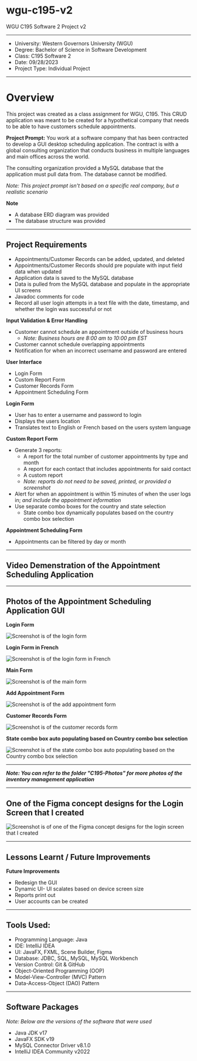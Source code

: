 # wgu-c195-v2
WGU C195 Software 2 Project v2

---

* University: Western Governors University (WGU)
* Degree: Bachelor of Science in Software Development
* Class: C195 Software 2
* Date: 09/28/2023
* Project Type: Individual Project

---

# Overview

This project was created as a class assignment for WGU, C195. This CRUD application was meant to be created for a hypothetical company that needs to be able to have customers schedule appointments.

**Project Prompt:** You work at a software company that has been contracted to develop a GUI desktop scheduling application. The contract is with a global consulting organization that conducts
business in multiple languages and main offices across the world. 

The consulting organization provided a MySQL database that the application must pull data from. The database cannot be modified.

*Note: This project prompt isn't based on a specific real company, but a realistic scenario*

**Note**
* A database ERD diagram was provided
* The database structure was provided

---

## Project Requirements

* Appointments/Customer Records can be added, updated, and deleted
* Appointments/Customer Records should pre populate with input field data when updated
* Application data is saved to the MySQL database
* Data is pulled from the MySQL database and populate in the appropriate UI screens
* Javadoc comments for code
* Record all user login attempts in a text file with the date, timestamp, and whether the login was successful or not

**Input Validation & Error Handling**
* Customer cannot schedule an appointment outside of business hours
  * *Note: Business hours are 8:00 am to 10:00 pm EST*
* Customer cannot schedule overlapping appointments
* Notification for when an incorrect username and password are entered

**User Interface**
* Login Form
* Custom Report Form
* Customer Records Form
* Appointment Scheduling Form

**Login Form**
* User has to enter a username and password to login
* Displays the users location
* Translates text to English or French based on the users system language

**Custom Report Form**
* Generate 3 reports:
  * A report for the total number of customer appointments by type and month
  * A report for each contact that includes appointments for said contact
  * A custom report
  * *Note: reports do not need to be saved, printed, or provided a screenshot*
* Alert for when an appointment is within 15 minutes of when the user logs in; *and include the appointment information*
* Use separate combo boxes for the country and state selection
  * State combo box dynamically populates based on the country combo box selection

**Appointment Scheduling Form**
* Appointments can be filtered by day or month

---

## Video Demenstration of the Appointment Scheduling Application


---

## Photos of the Appointment Scheduling Application GUI

**Login Form**

![Screenshot is of the login form](/C195-Photos/c195-login-form.png)

**Login Form in French**

![Screenshot is of the login form in French](/C195-Photos/c195-login-form-french.png)

**Main Form**

![Screenshot is of the main form](/C195-Photos/c195-main-form.png)

**Add Appointment Form**

![Screenshot is of the add appointment form](/C195-Photos/c195-add-appointment-form.png)

**Customer Records Form**

![Screenshot is of the customer records form](/C195-Photos/c195-customer-records-form.png)

**State combo box auto populating based on Country combo box selection**

![Screenshot is of the state combo box auto populating based on the Country combo box selection](/C195-Photos/c195-country-state-combo-box-pt1.png)

---

***Note: You can refer to the folder "C195-Photos" for more photos of the inventory management application***

---

## One of the Figma concept designs for the Login Screen that I created

![Screenshot is of one of the Figma concept designs for the login screen that I created](/C195-Photos/c195-figma-login-design.png)


---

## Lessons Learnt / Future Improvements


**Future Improvements**
* Redesign the GUI
* Dynamic UI- UI scalates based on device screen size
* Reports print out
* User accounts can be created

---
## Tools Used:

* Programming Language: Java
* IDE: IntelliJ IDEA
* UI: JavaFX, FXML, Scene Builder, Figma
* Database: JDBC, SQL, MySQL, MySQL Workbench
* Version Control: Git & GitHub
* Object-Oriented Programming (OOP)
* Model-View-Controller (MVC) Pattern 
* Data-Access-Object (DAO) Pattern 

---

## Software Packages

*Note: Below are the versions of the software that were used*

* Java JDK v17
* JavaFX SDK v19
* MySQL Connector Driver v8.1.0
* IntelliJ IDEA Community v2022 

